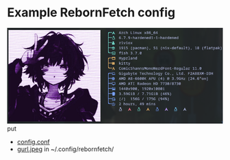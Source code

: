 # Example RebornFetch config
![alt text](../art/screenshot.png)
put
* [config.conf](config.conf)
* [gurl.jpeg](gurl.jpeg)
in ~/.config/rebornfetch/